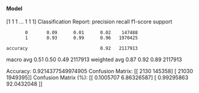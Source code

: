 #### Model
[1 1 1 ... 1 1 1]
Classification Report:
              precision    recall  f1-score   support

           0       0.09      0.01      0.02    147488
           1       0.93      0.99      0.96   1970425

    accuracy                           0.92   2117913
   macro avg       0.51      0.50      0.49   2117913
weighted avg       0.87      0.92      0.89   2117913

Accuracy: 0.9214377549974905
Confusion Matrix:
[[   2130  145358]
 [  21030 1949395]]
Confusion Matrix (%):
[[ 0.1005707   6.86326587]
 [ 0.99295863 92.0432048 ]]
